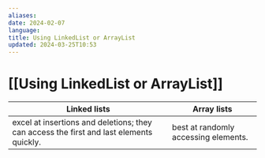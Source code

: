 ```yaml
---
aliases: 
date: 2024-02-07
language: 
title: Using LinkedList or ArrayList
updated: 2024-03-25T10:53
---
```

# [[Using LinkedList or ArrayList]]
| Linked lists  | Array lists  |
| ---- | ---- |
| excel at insertions and deletions; they can access the first and last elements quickly. | best at randomly accessing elements. |


